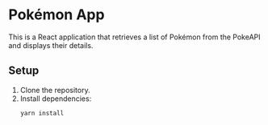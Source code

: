 # Pokémon App

This is a React application that retrieves a list of Pokémon from the PokeAPI and displays their details.

## Setup

1. Clone the repository.
2. Install dependencies:
   ```bash
   yarn install
   ```
